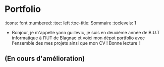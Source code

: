 # Portfolio
:icons: font
:numbered:
:toc: left
:toc-title: Sommaire
:toclevels: 1

- Bonjour, je m'appelle yann guillevic, je suis en deuxième année de B.U.T informatique à l'IUT de Blagnac et voici mon dépot portfolio avec l'ensemble des mes projets ainsi que mon CV ! Bonne lecture !

## (En cours d'amélioration)
